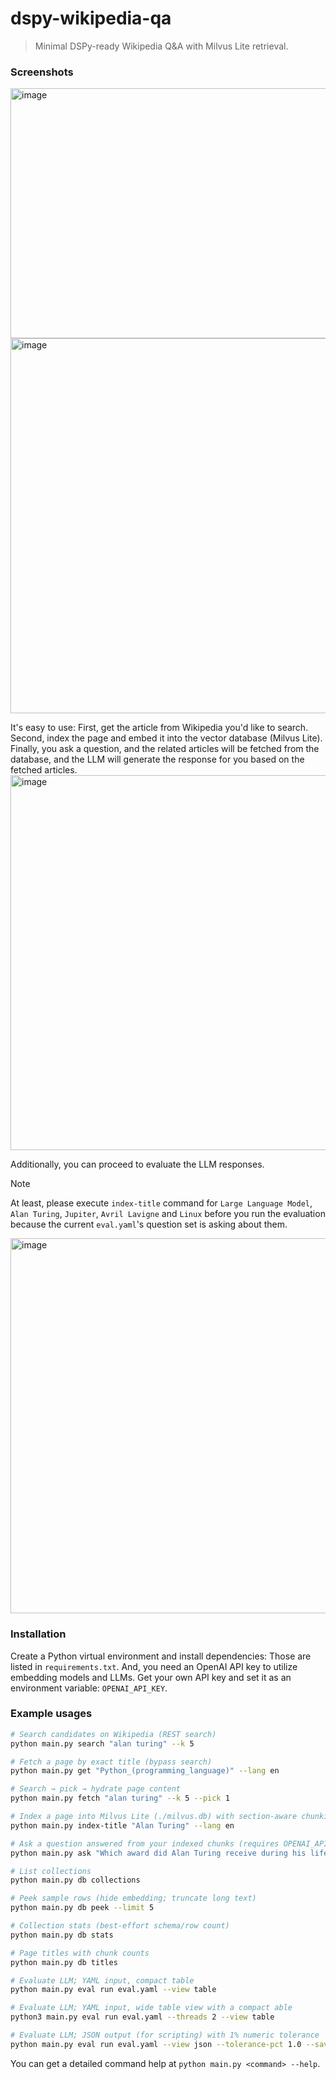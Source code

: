 # dspy-wikipedia-qa

> Minimal DSPy-ready Wikipedia Q&A with Milvus Lite retrieval.

### Screenshots

<img width="800" height="400" alt="image" src="https://github.com/user-attachments/assets/10fdda02-e0a1-46c6-a1c3-e73023a1dedc" />
<img width="800" height="600" alt="image" src="https://github.com/user-attachments/assets/dd9c7145-1c0f-4e19-851f-2b9afce631ad" />

It's easy to use: First, get the article from Wikipedia you'd like to search. Second, index the page and embed it into the vector database (Milvus Lite).
Finally, you ask a question, and the related articles will be fetched from the database, and the LLM will generate the response for you based on the fetched articles.
<img width="800" height="600" alt="image" src="https://github.com/user-attachments/assets/a3da5f37-b516-45c2-a67b-89c759d59711" />

Additionally, you can proceed to evaluate the LLM responses.
> [!NOTE]  
> At least, please execute `index-title` command for `Large Language Model`, `Alan Turing`, `Jupiter`, `Avril Lavigne` and `Linux` before you run the evaluation because the current `eval.yaml`'s question set is asking about them.
<img width="800" height="600" alt="image" src="https://github.com/user-attachments/assets/8b5c40e7-62bb-4e48-917d-e0647e03dd56" />


### Installation

Create a Python virtual environment and install dependencies:
Those are listed in `requirements.txt`. And, you need an OpenAI API key to
utilize embedding models and LLMs. Get your own API key and set it as an
environment variable: `OPENAI_API_KEY`.

### Example usages

```sh
# Search candidates on Wikipedia (REST search)
python main.py search "alan turing" --k 5

# Fetch a page by exact title (bypass search)
python main.py get "Python_(programming_language)" --lang en

# Search → pick → hydrate page content
python main.py fetch "alan turing" --k 5 --pick 1

# Index a page into Milvus Lite (./milvus.db) with section-aware chunking
python main.py index-title "Alan Turing" --lang en

# Ask a question answered from your indexed chunks (requires OPENAI_API_KEY)
python main.py ask "Which award did Alan Turing receive during his lifetime?" --k 6

# List collections
python main.py db collections

# Peek sample rows (hide embedding; truncate long text)
python main.py db peek --limit 5

# Collection stats (best-effort schema/row count)
python main.py db stats

# Page titles with chunk counts
python main.py db titles

# Evaluate LLM; YAML input, compact table
python main.py eval run eval.yaml --view table

# Evaluate LLM; YAML input, wide table view with a compact able
python3 main.py eval run eval.yaml --threads 2 --view table

# Evaluate LLM; JSON output (for scripting) with 1% numeric tolerance
python main.py eval run eval.yaml --view json --tolerance-pct 1.0 --save-json eval_results.json
```

You can get a detailed command help at `python main.py <command> --help`.
